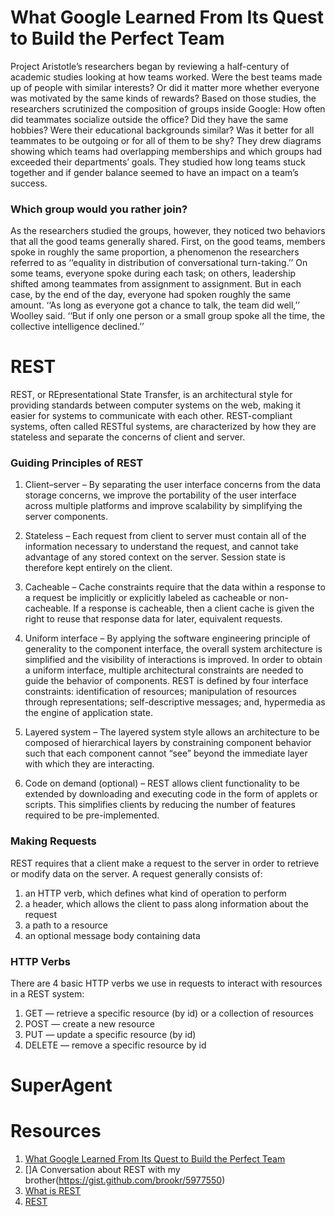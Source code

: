 # What Google Learned From Its Quest to Build the Perfect Team

Project Aristotle’s researchers began by reviewing a half-century of academic studies looking at how teams worked. Were the best teams made up of people with similar interests? Or did it matter more whether everyone was motivated by the same kinds of rewards? Based on those studies, the researchers scrutinized the composition of groups inside Google: How often did teammates socialize outside the office? Did they have the same hobbies? Were their educational backgrounds similar? Was it better for all teammates to be outgoing or for all of them to be shy? They drew diagrams showing which teams had overlapping memberships and which groups had exceeded their departments’ goals. They studied how long teams stuck together and if gender balance seemed to have an impact on a team’s success.

### Which group would you rather join?

As the researchers studied the groups, however, they noticed two behaviors that all the good teams generally shared. First, on the good teams, members spoke in roughly the same proportion, a phenomenon the researchers referred to as ‘‘equality in distribution of conversational turn-taking.’’ On some teams, everyone spoke during each task; on others, leadership shifted among teammates from assignment to assignment. But in each case, by the end of the day, everyone had spoken roughly the same amount. ‘‘As long as everyone got a chance to talk, the team did well,’’ Woolley said. ‘‘But if only one person or a small group spoke all the time, the collective intelligence declined.’’



# REST

REST, or REpresentational State Transfer, is an architectural style for providing standards between computer systems on the web, making it easier for systems to communicate with each other. REST-compliant systems, often called RESTful systems, are characterized by how they are stateless and separate the concerns of client and server. 


### Guiding Principles of REST

 1. Client–server – By separating the user interface concerns from the data storage concerns, we improve the  portability of the user interface across multiple platforms and improve scalability by simplifying the server  components.

 2. Stateless – Each request from client to server must contain all of the information necessary to understand the  request, and cannot take advantage of any stored context on the server. Session state is therefore kept entirely on  the client.

 3. Cacheable – Cache constraints require that the data within a response to a request be implicitly or explicitly  labeled as cacheable or non-cacheable. If a response is cacheable, then a client cache is given the right to reuse  that response data for later, equivalent requests.

 4. Uniform interface – By applying the software engineering principle of generality to the component interface, the  overall system architecture is simplified and the visibility of interactions is improved. In order to obtain a  uniform interface, multiple architectural constraints are needed to guide the behavior of components. REST is  defined by four interface constraints: identification of resources; manipulation of resources through  representations; self-descriptive messages; and, hypermedia as the engine of application state.

 5. Layered system – The layered system style allows an architecture to be composed of hierarchical layers by  constraining component behavior such that each component cannot “see” beyond the immediate layer with which they  are interacting.

 6. Code on demand (optional) – REST allows client functionality to be extended by downloading and executing code in  the form of applets or scripts. This simplifies clients by reducing the number of features required to be  pre-implemented.


### Making Requests

  REST requires that a client make a request to the server in order to retrieve or modify data on the server. A   request generally consists of:
  
   1. an HTTP verb, which defines what kind of operation to perform
   2. a header, which allows the client to pass along information about the request
   3. a path to a resource
   4. an optional message body containing data

### HTTP Verbs

  There are 4 basic HTTP verbs we use in requests to interact with resources in a REST system:
  
   1. GET — retrieve a specific resource (by id) or a collection of resources
   2. POST — create a new resource
   3. PUT — update a specific resource (by id)
   4. DELETE — remove a specific resource by id



# SuperAgent














# Resources

 1. [What Google Learned From Its Quest to Build the Perfect Team](https://www.nytimes.com/2016/02/28/magazine/what-google-learned-from-its-quest-to-build-the-perfect-team.html) 
 2. []A Conversation about REST with my brother(https://gist.github.com/brookr/5977550) 
 3. [What is REST](https://www.codecademy.com/articles/what-is-rest) 
 4. [REST](https://restfulapi.net/) 



